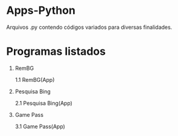# Apps-Python #

  Arquivos .py contendo códigos variados para diversas finalidades.

# Programas listados 
  1)  RemBG
 
      1.1 RemBG(App)
      
      
  3)  Pesquisa Bing

      2.1 Pesquisa Bing(App)
      
     
  5)  Game Pass
  
      3.1 Game Pass(App)

      

